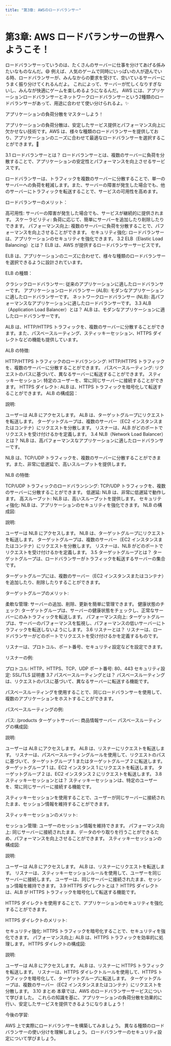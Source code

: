 ```yaml
---
title: "第3章: AWSのロードバランサー"
---
```


# 第3章: AWS ロードバランサーの世界へようこそ！
ロードバランサーっていうのは、たくさんのサーバーに仕事を分けてあげる係みたいなものなんだ。😄
例えば、人気のゲームで同時にいっぱいの人が遊んでいる時、ロードバランサーが、みんなからの要求を受けて、空いているサーバーにうまく振り分けてくれるんだよ。
これによって、サーバーが忙しくなりすぎないし、みんなが快適にゲームを楽しめるようになるんだ。
AWS には、アプリケーションロードバランサーとネットワークロードバランサーという2種類のロードバランサーがあって、用途に合わせて使い分けられるよ。✨

アプリケーションの負荷分散をマスターしよう！

アプリケーションの負荷分散は、安定したサービス提供とパフォーマンス向上に欠かせない技術です。AWS は、様々な種類のロードバランサーを提供しており、アプリケーションのニーズに合わせて最適なロードバランサーを選択することができます。🚀

3.1 ロードバランサーとは？
ロードバランサーとは、複数のサーバーに負荷を分散することで、アプリケーションの安定性とパフォーマンスを向上させるサービスです。

ロードバランサーは、トラフィックを複数のサーバーに分散することで、単一のサーバーへの負荷を軽減します。また、サーバーの障害が発生した場合でも、他のサーバーにトラフィックを転送することで、サービスの可用性を高めます。

ロードバランサーのメリット：

高可用性: サーバーの障害が発生した場合でも、サービスが継続的に提供されます。
スケーラビリティ: 負荷に応じて、簡単にサーバーを追加したり削除したりできます。
パフォーマンス向上: 複数のサーバーに負荷を分散することで、パフォーマンスを向上させることができます。
セキュリティ強化: ロードバランサーは、アプリケーションのセキュリティを強化できます。
3.2 ELB（Elastic Load Balancing）とは？
ELB は、AWS が提供するロードバランサーサービスです。

ELB は、アプリケーションのニーズに合わせて、様々な種類のロードバランサーを選択できるように設計されています。

ELB の種類：

クラシックロードバランサー: 従来のアプリケーションに適したロードバランサーです。
アプリケーションロードバランサー (ALB): モダンなアプリケーションに適したロードバランサーです。
ネットワークロードバランサー (NLB): 高パフォーマンスなアプリケーションに適したロードバランサーです。
3.3 ALB（Application Load Balancer）とは？
ALB は、モダンなアプリケーションに適したロードバランサーです。

ALB は、HTTP/HTTPS トラフィックを、複数のサーバーに分散することができます。また、パスベースルーティング、スティッキーセッション、HTTPS ダイレクトなどの機能も提供しています。

ALB の特徴:

HTTP/HTTPS トラフィックのロードバランシング: HTTP/HTTPS トラフィックを、複数のサーバーに分散することができます。
パスベースルーティング: リクエストのパスに基づいて、異なるサーバーに転送することができます。
スティッキーセッション: 特定のユーザーを、常に同じサーバーに接続することができます。
HTTPS ダイレクト: ALB は、HTTPS トラフィックを暗号化して転送することができます。
ALB の構成図：


説明:

ユーザーは ALB にアクセスします。
ALB は、ターゲットグループにリクエストを転送します。
ターゲットグループは、複数のサーバー（EC2 インスタンスまたはコンテナ）にリクエストを分散します。
リスナーは、ALB がどのポートでリクエストを受け付けるかを定義します。
3.4 NLB（Network Load Balancer）とは？
NLB は、高パフォーマンスなアプリケーションに適したロードバランサーです。

NLB は、TCP/UDP トラフィックを、複数のサーバーに分散することができます。また、非常に低遅延で、高いスループットを提供します。

NLB の特徴:

TCP/UDP トラフィックのロードバランシング: TCP/UDP トラフィックを、複数のサーバーに分散することができます。
低遅延: NLB は、非常に低遅延で動作します。
高スループット: NLB は、高いスループットを提供します。
セキュリティ強化: NLB は、アプリケーションのセキュリティを強化できます。
NLB の構成図:


説明:

ユーザーは NLB にアクセスします。
NLB は、ターゲットグループにリクエストを転送します。
ターゲットグループは、複数のサーバー（EC2 インスタンスまたはコンテナ）にリクエストを分散します。
リスナーは、NLB がどのポートでリクエストを受け付けるかを定義します。
3.5 ターゲットグループとは？
ターゲットグループは、ロードバランサーがトラフィックを転送するサーバーの集合です。

ターゲットグループには、複数のサーバー（EC2 インスタンスまたはコンテナ）を追加したり、削除したりすることができます。

ターゲットグループのメリット:

柔軟な管理: サーバーの追加、削除、更新を簡単に管理できます。
健康状態のチェック: ターゲットグループは、サーバーの健康状態をチェックし、正常なサーバーにのみトラフィックを転送します。
パフォーマンス向上: ターゲットグループは、サーバーのパフォーマンスを監視し、パフォーマンスの低いサーバーにトラフィックを転送しないようにします。
3.6 リスナーとは？
リスナーは、ロードバランサーがどのポートでリクエストを受け付けるかを定義するものです。

リスナーは、プロトコル、ポート番号、セキュリティ設定などを設定できます。

リスナーの例:

プロトコル: HTTP、HTTPS、TCP、UDP
ポート番号: 80、443
セキュリティ設定: SSL/TLS 証明書
3.7 パスベースルーティングとは？
パスベースルーティングは、リクエストのパスに基づいて、異なるサーバーに転送する機能です。

パスベースルーティングを使用することで、同じロードバランサーを使用して、複数のアプリケーションをホストすることができます。

パスベースルーティングの例:

パス: /products
ターゲットサーバー: 商品情報サーバー
パスベースルーティングの構成図:


説明:

ユーザーは ALB にアクセスします。
ALB は、リスナーにリクエストを転送します。
リスナーは、パスベースルーティングルールを使用して、リクエストのパスに基づいて、ターゲットグループ 1 またはターゲットグループ 2 に転送します。
ターゲットグループ 1 は、EC2 インスタンス 1 にリクエストを転送します。
ターゲットグループ 2 は、EC2 インスタンス 2 にリクエストを転送します。
3.8 スティッキーセッションとは？
スティッキーセッションは、特定のユーザーを、常に同じサーバーに接続する機能です。

スティッキーセッションを使用することで、ユーザーが同じサーバーに接続されたまま、セッション情報を維持することができます。

スティッキーセッションのメリット:

セッション管理: ユーザーのセッション情報を維持できます。
パフォーマンス向上: 同じサーバーに接続されたまま、データのやり取りを行うことができるため、パフォーマンスを向上させることができます。
スティッキーセッションの構成図:


説明:

ユーザーは ALB にアクセスします。
ALB は、リスナーにリクエストを転送します。
リスナーは、スティッキーセッションルールを使用して、ユーザーを同じサーバーに接続します。
ユーザーは、同じサーバーに接続されたまま、セッション情報を維持できます。
3.9 HTTPS ダイレクトとは？
HTTPS ダイレクトは、ALB が HTTPS トラフィックを暗号化して転送する機能です。

HTTPS ダイレクトを使用することで、アプリケーションのセキュリティを強化することができます。

HTTPS ダイレクトのメリット:

セキュリティ強化: HTTPS トラフィックを暗号化することで、セキュリティを強化できます。
パフォーマンス向上: ALB は、HTTPS トラフィックを効率的に処理します。
HTTPS ダイレクトの構成図:


説明:

ユーザーは ALB にアクセスします。
ALB は、リスナーに HTTPS トラフィックを転送します。
リスナーは、HTTPS ダイレクトルールを使用して、HTTPS トラフィックを暗号化して、ターゲットグループに転送します。
ターゲットグループは、複数のサーバー（EC2 インスタンスまたはコンテナ）にリクエストを分散します。
3.10 まとめ
本章では、AWS のロードバランサーサービスについて学びました。 これらの知識を基に、アプリケーションの負荷分散を効果的に行い、安定したサービスを提供できるようになりましょう！

今後の学習:

AWS 上で実際にロードバランサーを構築してみましょう。
異なる種類のロードバランサーの使い分けを理解しましょう。
ロードバランサーのセキュリティ設定について学びましょう。